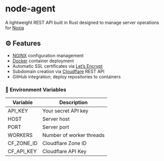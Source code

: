 # node-agent

A lightweight REST API built in Rust designed to manage server operations for [Noxia](https://noxia.cloud)

## ⚙️ Features

- [NGINX](https://nginx.org) configuration management
- [Docker](https://docker.io) container deployment
- Automatic SSL certificates via [Let’s Encrypt](https://letsencrypt.org/)
- Subdomain creation via [Cloudflare](https://cloudflare.com/) REST API
- GitHub integration; deploy repositories to containers

### 🧩 Environment Variables

| Variable   | Description              |
| ---------- | ------------------------ |
| API_KEY    | Your secret API key      |
| HOST       | Server host              |
| PORT       | Server port              |
| WORKERS    | Number of worker threads |
| CF_ZONE_ID | Cloudflare Zone ID       |
| CF_API_KEY | Cloudflare API Key       |
